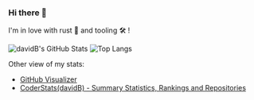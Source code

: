 ### Hi there 🖖

I'm in love with rust :crab: and tooling :hammer_and_wrench: !

![davidB's GitHub Stats](https://github-readme-stats.vercel.app/api?username=davidB&show_icons=true)
![Top Langs](https://github-readme-stats.vercel.app/api/top-langs/?username=davidB&layout=compact)

Other view of my stats:

- [GitHub Visualizer](http://ghv.artzub.com/#user=davidB)
- [CoderStats(davidB) - Summary Statistics, Rankings and Repositories](https://coderstats.net/github/#davidB)

<!--
**davidB/davidB** is a ✨ _special_ ✨ repository because its `README.md` (this file) appears on your GitHub profile.

Here are some ideas to get you started:

- 🔭 I’m currently working on ...
- 🌱 I’m currently learning ...
- 👯 I’m looking to collaborate on ...
- 🤔 I’m looking for help with ...
- 💬 Ask me about ...
- 📫 How to reach me: ...
- 😄 Pronouns: ...
- ⚡ Fun fact: ...


see https://github.com/anuraghazra/github-readme-stats#top-languages-card
-->
